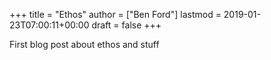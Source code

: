 +++
title = "Ethos"
author = ["Ben Ford"]
lastmod = 2019-01-23T07:00:11+00:00
draft = false
+++

First blog post about ethos and stuff
